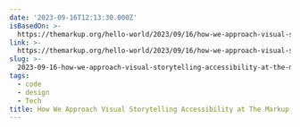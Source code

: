 ```yaml
---
date: '2023-09-16T12:13:30.000Z'
isBasedOn: >-
  https://themarkup.org/hello-world/2023/09/16/how-we-approach-visual-storytelling-accessibility-at-the-markup
link: >-
  https://themarkup.org/hello-world/2023/09/16/how-we-approach-visual-storytelling-accessibility-at-the-markup
slug: >-
  2023-09-16-how-we-approach-visual-storytelling-accessibility-at-the-markup-the-marku
tags:
  - code
  - design
  - Tech
title: How We Approach Visual Storytelling Accessibility at The Markup – The Marku
---
```


